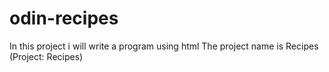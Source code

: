 # odin-recipes

In this project i will write a program using html
The project name is Recipes (Project: Recipes)

